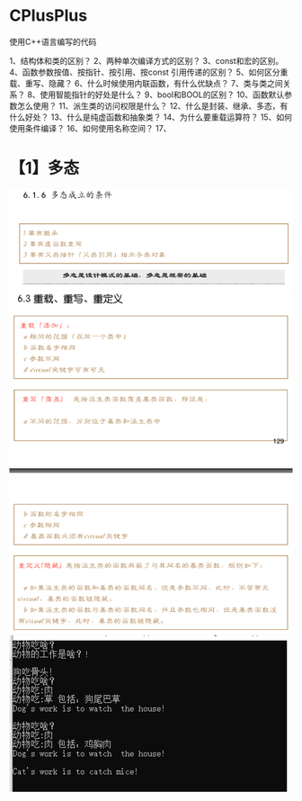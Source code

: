 # CPlusPlus
使用C++语言编写的代码

1、结构体和类的区别？
2、两种单次编译方式的区别？
3、const和宏的区别。
4、函数参数按值、按指针、按引用、按const 引用传递的区别？
5、如何区分重载、重写、隐藏？
6、什么时候使用内联函数，有什么优缺点？
7、类与类之间关系？
8、使用智能指针的好处是什么？
9、bool和BOOL的区别？
10、函数默认参数怎么使用？
11、派生类的访问权限是什么？
12、什么是封装、继承、多态，有什么好处？
13、什么是纯虚函数和抽象类？
14、为什么要重载运算符？
15、如何使用条件编译？
16、如何使用名称空间？
17、


# 【1】多态
![Image text](https://github.com/MarsXiaolei/image/blob/master/%E5%A4%9A%E6%80%811.png)
![Image text](https://github.com/MarsXiaolei/image/blob/master/%E5%A4%9A%E6%80%812.png)
![Image text](https://github.com/MarsXiaolei/image/blob/master/%E5%A4%9A%E6%80%813.png)


